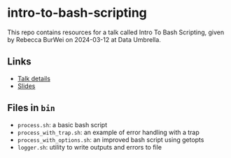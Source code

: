 # intro-to-bash-scripting

This repo contains resources for a talk called Intro To Bash Scripting, given by Rebecca BurWei on 2024-03-12 at Data Umbrella.

## Links
* [Talk details](https://www.meetup.com/data-umbrella/events/299233060/)
* [Slides](https://docs.google.com/presentation/d/1X9pOOEFOIK2oI26VvuNKRBC8psIM8HnGqOZ6fOUF8jM/edit?usp=sharing)

## Files in `bin`
* `process.sh`: a basic bash script
* `process_with_trap.sh`: an example of error handling with a trap
* `process_with_options.sh`: an improved bash script using getopts
* `logger.sh`: utility to write outputs and errors to file

